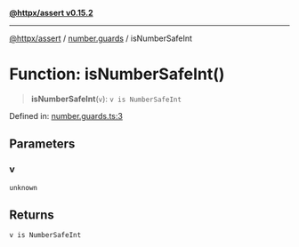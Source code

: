 [**@httpx/assert v0.15.2**](../../README.md)

***

[@httpx/assert](../../README.md) / [number.guards](../README.md) / isNumberSafeInt

# Function: isNumberSafeInt()

> **isNumberSafeInt**(`v`): `v is NumberSafeInt`

Defined in: [number.guards.ts:3](https://github.com/belgattitude/httpx/blob/d975bb2c60098569db690fb567053dfa3514ae29/packages/assert/src/number.guards.ts#L3)

## Parameters

### v

`unknown`

## Returns

`v is NumberSafeInt`
